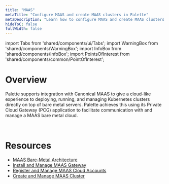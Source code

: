 ```yaml
---
title: "MAAS"
metaTitle: "Configure MAAS and create MAAS clusters in Palette"
metaDescription: "Learn how to configure MAAS and create MAAS clusters in Palette"
hideToC: false
fullWidth: false
---
```


import Tabs from 'shared/components/ui/Tabs';
import WarningBox from 'shared/components/WarningBox';
import InfoBox from 'shared/components/InfoBox';
import PointsOfInterest from 'shared/components/common/PointOfInterest';

# Overview

Palette supports integration with Canonical MAAS to give a cloud-like experience to deploying, running, and managing Kubernetes clusters directly on top of bare metal servers. Palette achieves this using its Private Cloud Gateway (PCG) application to facilitate communication with and manage a MAAS bare metal cloud. 

<br />





# Resources

- [MAAS Bare-Metal Architecture](/clusters/data-center/maas/architecture)
- [Install and Manage MAAS Gateway](/clusters/data-center/maas/install-manage-maas-pcg)
- [Register and Manage MAAS Cloud Accounts](/clusters/data-center/maas/register-manage-maas-cloud-accounts)
- [Create and Manage MAAS Cluster](/clusters/data-center/maas/create-manage-maas-clusters)


<br />
<br />
